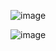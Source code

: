 ![image](https://github.com/Chaiyapa/03376836-OOP-2566-Lab-08/assets/144195729/1baf03b5-a6e2-4d95-98de-250958337310)

![image](https://github.com/Chaiyapa/03376836-OOP-2566-Lab-08/assets/144195729/ccde4dc8-3bf3-447e-9fd2-1e21d78b5438)
